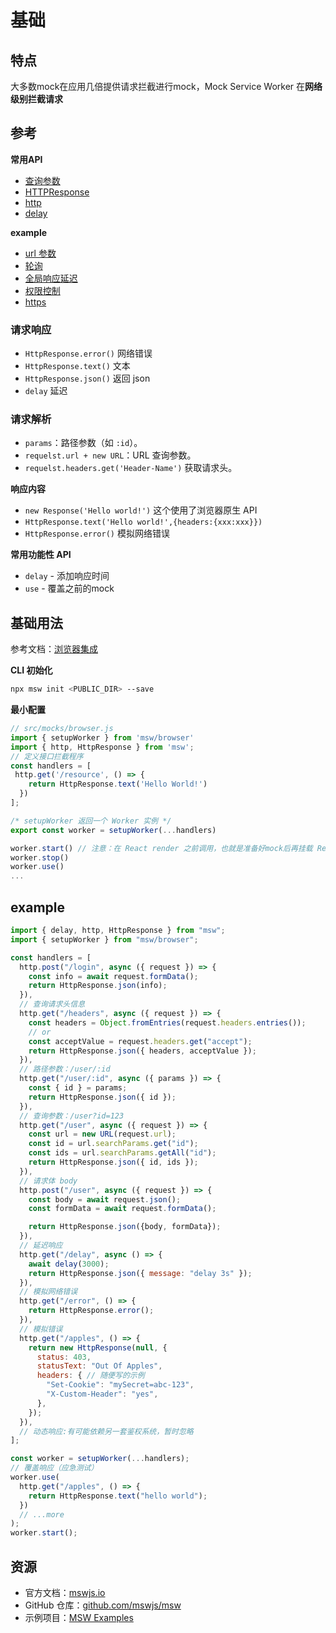 # 基础

## 特点

大多数mock在应用几倍提供请求拦截进行mock，Mock Service Worker 在**网络级别拦截请求**

## 参考

**常用API**

- [查询参数](https://mswjs.io/docs/concepts/response-resolver#arguments)
- [HTTPResponse](https://mswjs.io/docs/api/http-response)
- [http](https://mswjs.io/docs/api/http)
- [delay](https://mswjs.io/docs/api/delay)

**example**

- [url 参数](https://mswjs.io/docs/recipes/query-parameters#read-multi-value-parameter)
- [轮询](https://mswjs.io/docs/recipes/polling)
- [全局响应延迟](https://mswjs.io/docs/recipes/global-response-delay)
- [权限控制](https://mswjs.io/docs/recipes/higher-order-resolver)
- [https](https://mswjs.io/docs/recipes/using-local-https)

### 请求响应

- `HttpResponse.error()`  网络错误
- `HttpResponse.text()` 文本
- `HttpResponse.json()`  返回 json
- `delay` 延迟

### **请求解析**

- `params`：路径参数（如 `:id`）。
- `requelst.url + new URL`：URL 查询参数。
- `requelst.headers.get('Header-Name')` 获取请求头。

**响应内容**

- `new Response('Hello world!')`  这个使用了浏览器原生 API
- `HttpResponse.text('Hello world!',{headers:{xxx:xxx}})`
- `HttpResponse.error()`  模拟网络错误

**常用功能性 API**

- `delay` - 添加响应时间
- `use` - 覆盖之前的mock

## 基础用法

参考文档：[浏览器集成](https://mswjs.io/docs/integrations/browser)

**CLI 初始化**

```bash
npx msw init <PUBLIC_DIR> --save
```

**最小配置**

```jsx
// src/mocks/browser.js
import { setupWorker } from 'msw/browser' 
import { http, HttpResponse } from 'msw';
// 定义接口拦截程序
const handlers = [
 http.get('/resource', () => {
    return HttpResponse.text('Hello World!')
  })
];

/* setupWorker 返回一个 Worker 实例 */
export const worker = setupWorker(...handlers)

worker.start() // 注意：在 React render 之前调用，也就是准备好mock后再挂载 React
worker.stop()
worker.use()
...
```

## example

```jsx
import { delay, http, HttpResponse } from "msw";
import { setupWorker } from "msw/browser";

const handlers = [
  http.post("/login", async ({ request }) => {
    const info = await request.formData();
    return HttpResponse.json(info);
  }),
  // 查询请求头信息
  http.get("/headers", async ({ request }) => {
    const headers = Object.fromEntries(request.headers.entries());
    // or
    const acceptValue = request.headers.get("accept");
    return HttpResponse.json({ headers, acceptValue });
  }),
  // 路径参数：/user/:id
  http.get("/user/:id", async ({ params }) => {
    const { id } = params;
    return HttpResponse.json({ id });
  }),
  // 查询参数：/user?id=123
  http.get("/user", async ({ request }) => {
    const url = new URL(request.url);
    const id = url.searchParams.get("id");
    const ids = url.searchParams.getAll("id");
    return HttpResponse.json({ id, ids });
  }),
  // 请求体 body
  http.post("/user", async ({ request }) => {
    const body = await request.json();
    const formData = await request.formData();

    return HttpResponse.json({body, formData});
  }),
  // 延迟响应
  http.get("/delay", async () => {
    await delay(3000);
    return HttpResponse.json({ message: "delay 3s" });
  }),
  // 模拟网络错误
  http.get("/error", () => {
    return HttpResponse.error();
  }),
  // 模拟错误
  http.get("/apples", () => {
    return new HttpResponse(null, {
      status: 403,
      statusText: "Out Of Apples",
      headers: { // 随便写的示例
        "Set-Cookie": "mySecret=abc-123",
        "X-Custom-Header": "yes",
      },
    });
  }),
  // 动态响应:有可能依赖另一套鉴权系统，暂时忽略
];

const worker = setupWorker(...handlers);
// 覆盖响应（应急测试）
worker.use(
  http.get("/apples", () => {
    return HttpResponse.text("hello world");
  })
  // ...more
);
worker.start();
```

## **资源**

- 官方文档：[mswjs.io](https://mswjs.io/docs/)
- GitHub 仓库：[github.com/mswjs/msw](https://github.com/mswjs/msw)
- 示例项目：[MSW Examples](https://github.com/mswjs/examples)